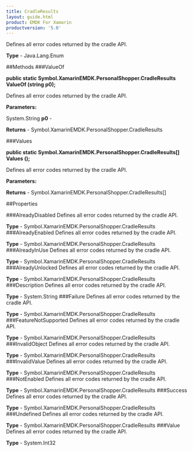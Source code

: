 ```yaml
---
title: CradleResults
layout: guide.html
product: EMDK For Xamarin 
productversion: '5.0' 
---
```

Defines all error codes returned by the cradle API.

**Type** - Java.Lang.Enum

##Methods
###ValueOf

**public static Symbol.XamarinEMDK.PersonalShopper.CradleResults ValueOf (string p0);**

Defines all error codes returned by the cradle API.

**Parameters:**

System.String **p0**  - 

**Returns** - Symbol.XamarinEMDK.PersonalShopper.CradleResults

###Values

**public static Symbol.XamarinEMDK.PersonalShopper.CradleResults[] Values ();**

Defines all error codes returned by the cradle API.

**Parameters:**

**Returns** - Symbol.XamarinEMDK.PersonalShopper.CradleResults[]

##Properties

###AlreadyDisabled
Defines all error codes returned by the cradle API.

**Type** - Symbol.XamarinEMDK.PersonalShopper.CradleResults
###AlreadyEnabled
Defines all error codes returned by the cradle API.

**Type** - Symbol.XamarinEMDK.PersonalShopper.CradleResults
###AlreadyInUse
Defines all error codes returned by the cradle API.

**Type** - Symbol.XamarinEMDK.PersonalShopper.CradleResults
###AlreadyUnlocked
Defines all error codes returned by the cradle API.

**Type** - Symbol.XamarinEMDK.PersonalShopper.CradleResults
###Description
Defines all error codes returned by the cradle API.

**Type** - System.String
###Failure
Defines all error codes returned by the cradle API.

**Type** - Symbol.XamarinEMDK.PersonalShopper.CradleResults
###FeatureNotSupported
Defines all error codes returned by the cradle API.

**Type** - Symbol.XamarinEMDK.PersonalShopper.CradleResults
###InvalidObject
Defines all error codes returned by the cradle API.

**Type** - Symbol.XamarinEMDK.PersonalShopper.CradleResults
###InvalidValue
Defines all error codes returned by the cradle API.

**Type** - Symbol.XamarinEMDK.PersonalShopper.CradleResults
###NotEnabled
Defines all error codes returned by the cradle API.

**Type** - Symbol.XamarinEMDK.PersonalShopper.CradleResults
###Success
Defines all error codes returned by the cradle API.

**Type** - Symbol.XamarinEMDK.PersonalShopper.CradleResults
###Undefined
Defines all error codes returned by the cradle API.

**Type** - Symbol.XamarinEMDK.PersonalShopper.CradleResults
###Value
Defines all error codes returned by the cradle API.

**Type** - System.Int32
